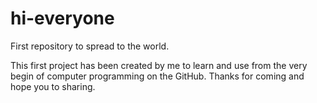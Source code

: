 # hi-everyone
First repository to spread to the world.

This first project has been created by me to learn and use from the very begin of computer programming on the GitHub.
Thanks for coming and hope you to sharing.
